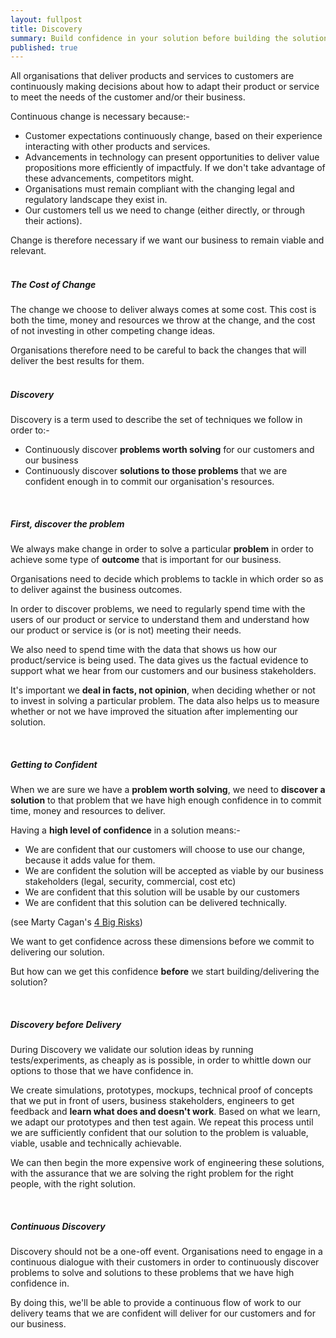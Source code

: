 ```yaml
---
layout: fullpost
title: Discovery
summary: Build confidence in your solution before building the solution.
published: true
---
```

All organisations that deliver products and services to customers are continuously making decisions about how to adapt their product or service to meet the needs of the customer and/or their business.

Continuous change is necessary because:-

*  Customer expectations continuously change, based on their experience interacting with other products and services.
*  Advancements in technology can present opportunities to deliver value propositions more efficiently of impactfuly. If we don't take advantage of these advancements, competitors might.
*  Organisations must remain compliant with the changing legal and regulatory landscape they exist in.
*  Our customers tell us we need to change (either directly, or through their actions).

Change is therefore necessary if we want our business to remain viable and relevant.
<br>
<br>

##### The Cost of Change
The change we choose to deliver always comes at some cost. This cost is both the time, money and resources we throw at the change, and the cost of not investing in other competing change ideas.

Organisations therefore need to be careful to back the changes that will deliver the best results for them.
<br>
<br>

##### Discovery
Discovery is a term used to describe the set of techniques we follow in order to:-

* Continuously discover **problems worth solving** for our customers and our business
* Continuously discover **solutions to those problems** that we are confident enough in to commit our organisation's resources.

<br>

##### First, discover the problem
We always make change in order to solve a particular **problem** in order to achieve some type of **outcome** that is important for our business. 

Organisations need to decide which problems to tackle in which order so as to deliver against the business outcomes.

In order to discover problems, we need to regularly spend time with the users of our product or service to understand them and understand how our product or service is (or is not) meeting their needs. 

We also need to spend time with the data that shows us how our product/service is being used. The data gives us the factual evidence to support what we hear from our customers and our business stakeholders.  

It's important we **deal in facts, not opinion**, when deciding whether or not to invest in solving a particular problem. The data also helps us to measure whether or not we have improved the situation after implementing our solution.

<br>

##### Getting to Confident
When we are sure we have a **problem worth solving**, we need to **discover a solution** to that problem that we have high enough confidence in to commit time, money and resources to deliver.

Having a **high level of confidence** in a solution means:-

* We are confident that our customers will choose to use our change, because it adds value for them.
* We are confident the solution will be accepted as viable by our business stakeholders (legal, security, commercial, cost etc)
* We are confident that this solution will be usable by our customers
* We are confident that this solution can be delivered technically.

(see Marty Cagan's [4 Big Risks](https://svpg.com/four-big-risks/)) 

We want to get confidence across these dimensions before we commit to delivering our solution.

But how can we get this confidence **before** we start building/delivering the solution?

<br>

##### Discovery before Delivery
During Discovery we validate our solution ideas by running tests/experiments, as cheaply as is possible, in order to whittle down our options to those that we have confidence in.

We create simulations, prototypes, mockups, technical proof of concepts that we put in front of users, business stakeholders, engineers to get feedback and **learn what does and doesn't work**. Based on what we learn, we adapt our prototypes and then test again. We repeat this process until we are sufficiently confident that our solution to the problem is valuable, viable, usable and technically achievable.

We can then begin the more expensive work of engineering these solutions, with the assurance that we are solving the right problem for the right people, with the right solution.

<br>

##### Continuous Discovery
Discovery should not be a one-off event. Organisations need to engage in a continuous dialogue with their customers in order to continuously discover problems to solve and solutions to these problems that we have high confidence in.

By doing this, we'll be able to provide a continuous flow of work to our delivery teams that we are confident will deliver for our customers and for our business.